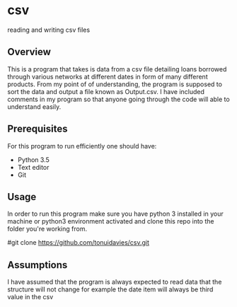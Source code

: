 # csv
reading and writing csv files

## Overview
This is a program that takes is data from a csv file detailing loans borrowed through various networks at different dates in form of many different products.
From my point of of understanding, the program is supposed to sort the data and output a file known as Output.csv.
I have included comments in my program so that anyone going through the code will able to understand easily.


## Prerequisites
For this program to run efficiently one should have:
* Python 3.5
* Text editor
* Git

## Usage
In order to run this program make sure you have python 3 installed in your machine or python3 environment activated and clone this repo into the folder you're working from.


 #git clone https://github.com/tonuidavies/csv.git
 
 
 
 ## Assumptions
 
I have assumed that the program is always expected to read data that the structure will not change for example the date item will always be third value in the csv
 
 
